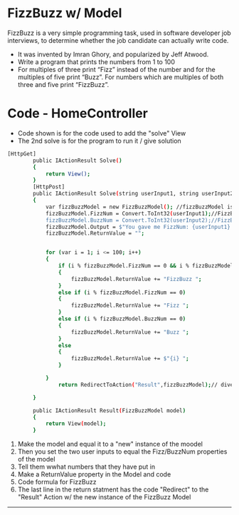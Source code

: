 # FizzBuzz w/ Model 

FizzBuzz is a very simple programming task, used in software developer job interviews, to determine whether the job candidate can actually write code. 

  - It was invented by Imran Ghory, and popularized by Jeff Atwood.
  - Write a program that prints the numbers from 1 to 100
  - For multiples of three print “Fizz” instead of the number and for the multiples of five print “Buzz”. For numbers which are multiples of both three and five print “FizzBuzz”.

# Code - HomeController 
 - Code shown is for the code used to add the "solve" View
 - The 2nd solve is for the program to run it / give solution
```sh
[HttpGet]
        public IActionResult Solve()
        {
            return View();
        }
        [HttpPost]
        public IActionResult Solve(string userInput1, string userInput2)
        {
            var fizzBuzzModel = new FizzBuzzModel(); //fizzBuzzModel is Object of FizzBuzzModel Class
            fizzBuzzModel.FizzNum = Convert.ToInt32(userInput1);//FizzBuzzModel's FizzNum Prop
            fizzBuzzModel.BuzzNum = Convert.ToInt32(userInput2);//FizzBuzzModel's BuzzNum Prop
            fizzBuzzModel.Output = $"You gave me FizzNum: {userInput1} and BuzzNum: {userInput2}";//
            fizzBuzzModel.ReturnValue = "";


            for (var i = 1; i <= 100; i++)
            {
                if (i % fizzBuzzModel.FizzNum == 0 && i % fizzBuzzModel.BuzzNum == 0)
                {
                    fizzBuzzModel.ReturnValue += "FizzBuzz ";
                }
                else if (i % fizzBuzzModel.FizzNum == 0)
                {
                    fizzBuzzModel.ReturnValue += "Fizz ";
                }
                else if (i % fizzBuzzModel.BuzzNum == 0)
                {
                    fizzBuzzModel.ReturnValue += "Buzz ";
                }
                else
                {
                    fizzBuzzModel.ReturnValue += $"{i} ";
                }

            }
                return RedirectToAction("Result",fizzBuzzModel);// diverting to resultAction; making "New" instance 

        }

        public IActionResult Result(FizzBuzzModel model)
        {
            return View(model);
        }
```
1. Make the model and equal it to a "new" instance of the moodel
2. Then you set the two user inputs to equal the Fizz/BuzzNum properties of the model
3. Tell them wwhat numbers that they have put in
4. Make a ReturnValue property in the Model and code
5. Code formula for FizzBuzz
6. The last line in the return statment has the code "Redirect" to the "Result" Action w/ the new instance of the FizzBuzz Model
----------------------------------------------------------------------------------------------------------
